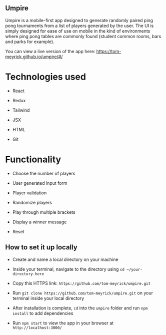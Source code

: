 ## Umpire

Umpire is a mobile-first app designed to generate randomly paired ping pong tournaments from a list of players generated by the user. The UI is simply designed for ease of use on mobile in the kind of environments where ping pong tables are commonly found (student common rooms, bars and parks for example).  

You can view a live version of the app here: https://tom-meyrick.github.io/umpire/#/

# Technologies used  

- React

- Redux

- Tailwind

- JSX

- HTML 

- Git

# Functionality 


- Choose the number of players

- User generated input form

- Player validation

- Randomize players

- Play through multiple brackets

- Display a winner message 

- Reset

## How to set it up locally 

- Create and name a local directory on your machine

- Inside your terminal, navigate to the directory using `cd ~/your-directory-here`

- Copy this HTTPS link: `https://github.com/tom-meyrick/umpire.git`

- Run `git clone https://github.com/tom-meyrick/umpire.git` on your terminal inside your local directory 

- After installation is complete, `cd` into the `umpire` folder and run `npm install` to add dependencies  

- Run `npm start` to view the app in your browser at `http://localhost:3000/` 

